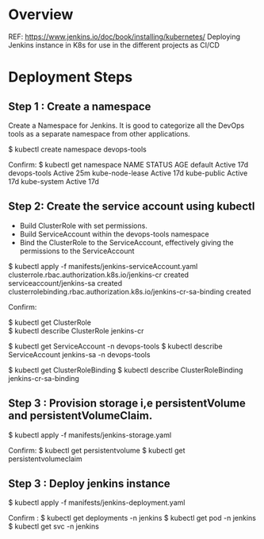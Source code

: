 # Overview
REF: https://www.jenkins.io/doc/book/installing/kubernetes/
Deploying Jenkins instance in K8s for use in the different projects as CI/CD

# Deployment Steps
## Step 1 : Create a namespace
  Create a Namespace for Jenkins. It is good to categorize all the DevOps tools as a separate namespace from other applications.
  
  $ kubectl create namespace devops-tools

Confirm:
 $ kubectl get namespace
NAME              STATUS   AGE
default           Active   17d
devops-tools      Active   25m
kube-node-lease   Active   17d
kube-public       Active   17d
kube-system       Active   17d

## Step 2: Create the service account using kubectl
- Build ClusterRole with set permissions.
- Build ServiceAccount within the devops-tools namespace
- Bind the ClusterRole to the ServiceAccount, effectively giving the permissions to the ServiceAccount

 $ kubectl apply -f manifests/jenkins-serviceAccount.yaml
clusterrole.rbac.authorization.k8s.io/jenkins-cr created
serviceaccount/jenkins-sa created
clusterrolebinding.rbac.authorization.k8s.io/jenkins-cr-sa-binding created

 Confirm:

  $ kubectl get ClusterRole      
  $ kubectl describe ClusterRole jenkins-cr

  $ kubectl get ServiceAccount -n devops-tools
  $ kubectl describe ServiceAccount jenkins-sa -n devops-tools

  $ kubectl get ClusterRoleBinding
  $ kubectl describe ClusterRoleBinding jenkins-cr-sa-binding

## Step 3 : Provision storage i,e persistentVolume and persistentVolumeClaim.
  $ kubectl apply -f manifests/jenkins-storage.yaml

Confirm:
  $ kubectl get persistentvolume
  $ kubectl get persistentvolumeclaim

## Step 3 : Deploy jenkins instance
  $ kubectl apply -f manifests/jenkins-deployment.yaml

Confirm : 
  $ kubectl get deployments -n jenkins
  $ kubectl get pod -n jenkins
  $ kubectl get svc -n jenkins
